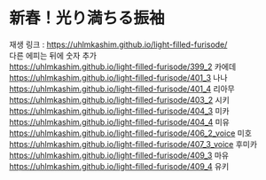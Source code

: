 # 新春！光り満ちる振袖
재생 링크 : https://uhlmkashim.github.io/light-filled-furisode/<br>
다른 에피는 뒤에 숫자 추가<br>
https://uhlmkashim.github.io/light-filled-furisode/399_2 카에데<br>
https://uhlmkashim.github.io/light-filled-furisode/401_3 나나<br>
https://uhlmkashim.github.io/light-filled-furisode/401_4 리아무<br>
https://uhlmkashim.github.io/light-filled-furisode/403_2 시키<br>
https://uhlmkashim.github.io/light-filled-furisode/404_3 미카<br>
https://uhlmkashim.github.io/light-filled-furisode/404_4 미유<br>
https://uhlmkashim.github.io/light-filled-furisode/406_2_voice 미호<br>
https://uhlmkashim.github.io/light-filled-furisode/407_3_voice 후미카<br>
https://uhlmkashim.github.io/light-filled-furisode/409_3 마유<br>
https://uhlmkashim.github.io/light-filled-furisode/409_4 유키<br>
